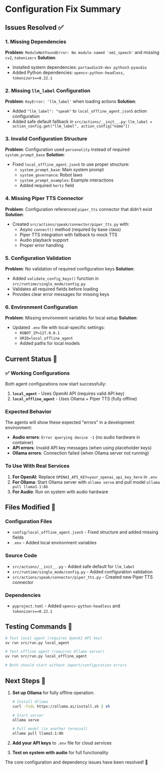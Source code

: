 # Configuration Fix Summary

## Issues Resolved ✅

### 1. Missing Dependencies
**Problem**: `ModuleNotFoundError: No module named 'om1_speech'` and missing `cv2`, `tokenizers`
**Solution**: 
- Installed system dependencies: `portaudio19-dev python3-pyaudio`
- Added Python dependencies: `opencv-python-headless`, `tokenizers==0.22.1`

### 2. Missing `llm_label` Configuration
**Problem**: `KeyError: 'llm_label'` when loading actions
**Solution**:
- Added `"llm_label": "speak"` to `local_offline_agent.json5` action configuration
- Added safe default fallback in `src/actions/__init__.py`: `llm_label = action_config.get("llm_label", action_config["name"])`

### 3. Invalid Configuration Structure
**Problem**: Configuration used `personality` instead of required `system_prompt_base`
**Solution**:
- Fixed `local_offline_agent.json5` to use proper structure:
  - `system_prompt_base`: Main system prompt
  - `system_governance`: Robot laws
  - `system_prompt_examples`: Example interactions
  - Added required `hertz` field

### 4. Missing Piper TTS Connector
**Problem**: Configuration referenced `piper_tts` connector that didn't exist
**Solution**:
- Created `src/actions/speak/connector/piper_tts.py` with:
  - Async `connect()` method (required by base class)
  - Piper TTS integration with fallback to mock TTS
  - Audio playback support
  - Proper error handling

### 5. Configuration Validation
**Problem**: No validation of required configuration keys
**Solution**:
- Added `validate_config_keys()` function in `src/runtime/single_mode/config.py`
- Validates all required fields before loading
- Provides clear error messages for missing keys

### 6. Environment Configuration
**Problem**: Missing environment variables for local setup
**Solution**:
- Updated `.env` file with local-specific settings:
  - `ROBOT_IP=127.0.0.1`
  - `URID=local_offline_agent`
  - Added paths for local models

## Current Status 🎯

### ✅ Working Configurations
Both agent configurations now start successfully:

1. **`local_agent`** - Uses OpenAI API (requires valid API key)
2. **`local_offline_agent`** - Uses Ollama + Piper TTS (fully offline)

### Expected Behavior
The agents will show these expected "errors" in a development environment:
- **Audio errors**: `Error querying device -1` (no audio hardware in container)
- **API errors**: Invalid API key messages (when using placeholder keys)
- **Ollama errors**: Connection failed (when Ollama server not running)

### To Use With Real Services
1. **For OpenAI**: Replace `OPENAI_API_KEY=your_openai_api_key_here` in `.env`
2. **For Ollama**: Start Ollama server with `ollama serve` and pull model `ollama pull llama3.1:8b`
3. **For Audio**: Run on system with audio hardware

## Files Modified 📝

### Configuration Files
- `config/local_offline_agent.json5` - Fixed structure and added missing fields
- `.env` - Added local environment variables

### Source Code
- `src/actions/__init__.py` - Added safe default for `llm_label`
- `src/runtime/single_mode/config.py` - Added configuration validation
- `src/actions/speak/connector/piper_tts.py` - Created new Piper TTS connector

### Dependencies
- `pyproject.toml` - Added `opencv-python-headless` and `tokenizers==0.22.1`

## Testing Commands 🧪

```bash
# Test local agent (requires OpenAI API key)
uv run src/run.py local_agent

# Test offline agent (requires Ollama server)
uv run src/run.py local_offline_agent

# Both should start without import/configuration errors
```

## Next Steps 🚀

1. **Set up Ollama** for fully offline operation:
   ```bash
   # Install Ollama
   curl -fsSL https://ollama.ai/install.sh | sh
   
   # Start server
   ollama serve
   
   # Pull model (in another terminal)
   ollama pull llama3.1:8b
   ```

2. **Add your API keys** to `.env` file for cloud services

3. **Test on system with audio** for full functionality

The core configuration and dependency issues have been resolved! 🎉